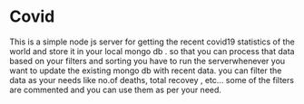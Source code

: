 # Covid
This is a simple node js server for getting the recent covid19 statistics of the world and store it in your local mongo db . so that you can process that data based on your filters and sorting
you have to run the serverwhenever you want  to update the existing mongo db with recent data. 
you can filter the data as your needs like no.of deaths, total recovey , etc...
some of the filters are commented and you can use them as per your need. 
